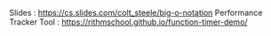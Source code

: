 Slides : https://cs.slides.com/colt_steele/big-o-notation
Performance Tracker Tool : https://rithmschool.github.io/function-timer-demo/

